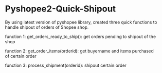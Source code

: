 # Pyshopee2-Quick-Shipout
By using latest version of pyshopee library, created three quick functions to handle shipout of orders of Shopee shop.


function 1: get_orders_ready_to_ship(): get orders pending to shipout of the shop

function 2: get_order_items(orderid): get buyername and items purchased of certain order

function 3: process_shipment(orderid): shipout certain order
